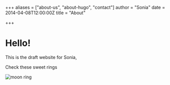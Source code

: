 +++
aliases = ["about-us", "about-hugo", "contact"]
author = "Sonia"
date = 2014-04-08T12:00:00Z
title = "About"

+++
# Hello!

This is the draft website for Sonia,

Check these sweet rings

![moon ring](/dist/images/710x528_1194408_1151938_1510743897.jpg "Moon Ring")
